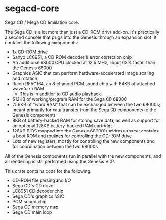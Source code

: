 # segacd-core

Sega CD / Mega CD emulation core.

The Sega CD is a lot more than just a CD-ROM drive add-on. It's practically a second console that plugs into the Genesis through an expansion slot. It contains the following components:
* 1x CD-ROM drive
* Sanyo LC8951, a CD-ROM decoder & error correction chip
* An additional 68000 CPU clocked at 12.5 MHz, about 63% faster than the Genesis 68000
* Graphics ASIC that can perform hardware-accelerated image scaling and rotation
* Ricoh RF5C164, an 8-channel PCM sound chip with 64KB of attached waveform RAM
  * This is in addition to CD audio playback
* 512KB of working/program RAM for the Sega CD 68000
* 256KB of "word RAM" that can be exchanged between the two 68000s; meant primarily for data transfer from the Sega CD components to the Genesis components
* 8KB of battery-backed RAM for storing save data, as well as support for an optional 128KB battery-backed RAM cartridge
* 128KB BIOS mapped into the Genesis 68000's address space; contains a boot ROM and routines for controlling the CD-ROM drive
* Lots of new registers, mostly for controlling the new components and for coordination between the two 68000s

All of the Genesis components run in parallel with the new components, and all rendering is still performed using the Genesis VDP.
 
This crate contains code for the following:
* CD-ROM file parsing and I/O
* Sega CD's CD drive
* LC8951 CD decoder chip
* Sega CD's graphics ASIC
* PCM sound chip
* Sega CD memory map
* Sega CD main loop
